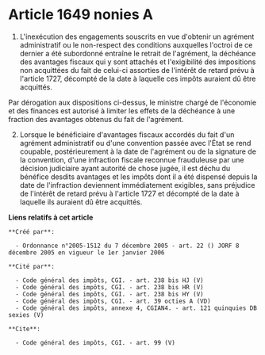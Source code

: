 # Article 1649 nonies A

1. L'inexécution des engagements souscrits en vue d'obtenir un agrément administratif ou le non-respect des conditions
auxquelles l'octroi de ce dernier a été subordonné entraîne le retrait de l'agrément, la déchéance des avantages fiscaux qui
y sont attachés et l'exigibilité des impositions non acquittées du fait de celui-ci assorties de l'intérêt de retard prévu à
l'article 1727, décompté de la date à laquelle ces impôts auraient dû être acquittés. 

Par dérogation aux dispositions ci-dessus, le ministre chargé de l'économie et des finances est autorisé à limiter les effets
de la déchéance à une fraction des avantages obtenus du fait de l'agrément. 

2. Lorsque le bénéficiaire d'avantages fiscaux accordés du fait d'un agrément administratif ou d'une convention passée avec
l'État se rend coupable, postérieurement à la date de l'agrément ou de la signature de la convention, d'une infraction
fiscale reconnue frauduleuse par une décision judiciaire ayant autorité de chose jugée, il est déchu du bénéfice desdits
avantages et les impôts dont il a été dispensé depuis la date de l'infraction deviennent immédiatement exigibles, sans
préjudice de l'intérêt de retard prévu à l'article 1727 et décompté de la date à laquelle ils auraient dû être acquittés.

**Liens relatifs à cet article**

	**Créé par**:

	  - Ordonnance n°2005-1512 du 7 décembre 2005 - art. 22 () JORF 8 décembre 2005 en vigueur le 1er janvier 2006

	**Cité par**:

	  - Code général des impôts, CGI. - art. 238 bis HJ (V)
	  - Code général des impôts, CGI. - art. 238 bis HR (V)
	  - Code général des impôts, CGI. - art. 238 bis HY (V)
	  - Code général des impôts, CGI. - art. 39 octies A (VD)
	  - Code général des impôts, annexe 4, CGIAN4. - art. 121 quinquies DB sexies (V)

	**Cite**:

	  - Code général des impôts, CGI. - art. 99 (V)
